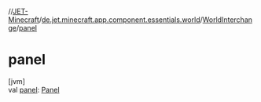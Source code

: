 //[JET-Minecraft](../../../index.md)/[de.jet.minecraft.app.component.essentials.world](../index.md)/[WorldInterchange](index.md)/[panel](panel.md)

# panel

[jvm]\
val [panel](panel.md): [Panel](../../de.jet.minecraft.tool.display.ui.panel/-panel/index.md)
